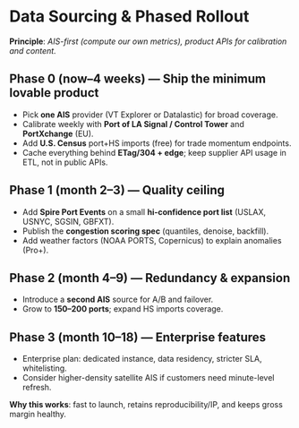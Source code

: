 # Data Sourcing & Phased Rollout

**Principle**: *AIS-first (compute our own metrics), product APIs for calibration and content.*

## Phase 0 (now–4 weeks) — Ship the minimum lovable product
- Pick **one AIS** provider (VT Explorer or Datalastic) for broad coverage.
- Calibrate weekly with **Port of LA Signal / Control Tower** and **PortXchange** (EU).
- Add **U.S. Census** port+HS imports (free) for trade momentum endpoints.
- Cache everything behind **ETag/304 + edge**; keep supplier API usage in ETL, not in public APIs.

## Phase 1 (month 2–3) — Quality ceiling
- Add **Spire Port Events** on a small **hi-confidence port list** (USLAX, USNYC, SGSIN, GBFXT).
- Publish the **congestion scoring spec** (quantiles, denoise, backfill).
- Add weather factors (NOAA PORTS, Copernicus) to explain anomalies (Pro+).

## Phase 2 (month 4–9) — Redundancy & expansion
- Introduce a **second AIS** source for A/B and failover.
- Grow to **150–200 ports**; expand HS imports coverage.

## Phase 3 (month 10–18) — Enterprise features
- Enterprise plan: dedicated instance, data residency, stricter SLA, whitelisting.
- Consider higher-density satellite AIS if customers need minute-level refresh.

**Why this works**: fast to launch, retains reproducibility/IP, and keeps gross margin healthy.
